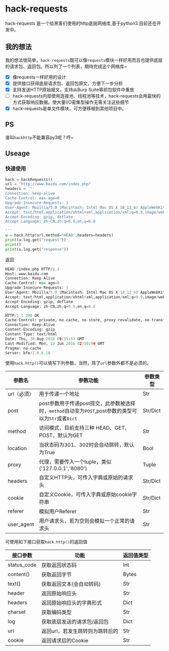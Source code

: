 # hack-requests
hack-requests 是一个给黑客们使用的http底层网络库,基于python3.目前还在开发中。

## 我的想法
我的想法很简单，`hack-requests`既可以像`requests`模块一样好用而且也提供底层的请求包、返回包。所以列了一个列表，期待完成这个网络库~
- [x] 像requests一样好用的设计
- [x] 提供接口获得底层请求包、返回包原文，方便下一步分析
- [x] 支持发送HTTP原始报文，支持从Burp Suite等抓包软件中重放
- [ ] hack-requests内部使用连接池、线程池等技术，hack-requests会用最快的方式获取响应数据。使大量I/O密集型操作无需关注这些细节
- [x] hack-requests是单文件模块，可方便移植到其他项目中。

## PS
谁叫`hackhttp`不能兼容py3呢？哼~

## Useage

### 快速使用

```python
hack = hackRequests()
url = "http://www.baidu.com/index.php"
headers = '''
Connection: keep-alive
Cache-Control: max-age=0
Upgrade-Insecure-Requests: 1
User-Agent: Mozilla/5.0 (Macintosh; Intel Mac OS X 10_13_6) AppleWebKit/537.36 (KHTML, like Gecko) Chrome/68.0.3440.106 Safari/537.36
Accept: text/html,application/xhtml+xml,application/xml;q=0.9,image/webp,image/apng,*/*;q=0.8
Accept-Encoding: gzip, deflate
Accept-Language: zh-CN,zh;q=0.9,en;q=0.8

'''
u = hack.http(url,method="HEAD",headers=headers)
print(u.log.get("request"))
print()
print(u.log.get("response"))
```

返回

```python
HEAD /index.php HTTP/1.1
Host: www.baidu.com
Connection: Keep-Alive
Cache-Control: max-age=0
Upgrade-Insecure-Requests: 1
User-Agent: Mozilla/5.0 (Macintosh; Intel Mac OS X 10_13_6) AppleWebKit/537.36 (KHTML, like Gecko) Chrome/68.0.3440.106 Safari/537.36
Accept: text/html,application/xhtml+xml,application/xml;q=0.9,image/webp,image/apng,*/*;q=0.8
Accept-Encoding: gzip, deflate
Accept-Language: zh-CN,zh;q=0.9,en;q=0.8

HTTP/1.1 200 OK
Cache-Control: private, no-cache, no-store, proxy-revalidate, no-transform
Connection: Keep-Alive
Content-Encoding: gzip
Content-Type: text/html
Date: Thu, 30 Aug 2018 09:55:53 GMT
Last-Modified: Mon, 13 Jun 2016 02:50:04 GMT
Pragma: no-cache
Server: bfe/1.0.8.18
```

使用`hack.http()`可以填写下列参数，当然，除了`url`参数外都不是必须的。

| 参数名      | 参数功能                                                     | 参数类型 |
| ----------- | ------------------------------------------------------------ | -------- |
| url（必须） | 用于传递一个地址                                             | Str      |
| post        | post参数用于传递post提交，此参数被选择时，`method`自动变为`POST`,post参数的类型可以为`Str`或者`Dict` | Str/Dict |
| method      | 访问模式，目前支持三种 HEAD、GET、POST，默认为GET            | Str      |
| location    | 当状态码为301、302时会自动跳转，默认为True                   | Bool     |
| proxy       | 代理，需要传入一个tuple，类似 ('127.0.0.1','8080')           | Tuple    |
| headers     | 自定义HTTP头，可传入字典或原始的请求头                       | Str/Dict |
| cookie      | 自定义Cookie，可传入字典或原始cookie字符串                   | Str/Dict |
| referer     | 模拟用户Referer                                              | Str      |
| user_agent  | 用户请求头，若为空则会模拟一个正常的请求头                   | Str      |

可使用如下接口获取`hack.http()`的返回值

| 接口参数    | 功能                            | 返回值类型 |
| ----------- | ------------------------------- | ---------- |
| status_code | 获取返回状态码                  | Int        |
| content()   | 获取返回字节                    | Bytes      |
| text()      | 获取返回文本(会自动转码)        | Str        |
| header      | 返回原始响应头                  | Str        |
| headers     | 返回原始响应头的字典形式        | Dict       |
| charset     | 获取编码类型                    | Str        |
| log         | 获取底层发送的请求包/返回包     | Dict       |
| url         | 返回url，若发生跳转则为跳转后的 | Str        |
| cookie      | 返回请求后的Cookie           | Str        | 

